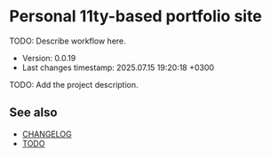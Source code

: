 <!--
@since 2024.05.04, 21:07
@changed 2024.05.04, 21:07
-->

# Personal 11ty-based portfolio site

TODO: Describe workflow here.

- Version: 0.0.19
- Last changes timestamp: 2025.07.15 19:20:18 +0300

TODO: Add the project description.

## See also

- [CHANGELOG](CHANGELOG.md)
- [TODO](TODO.md)

